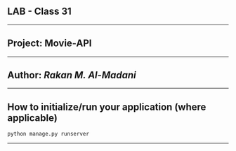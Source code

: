 ## LAB - Class 31
---
## Project: Movie-API
---
## Author: ***Rakan M. Al-Madani***
---
## How to initialize/run your application (where applicable)


```
python manage.py runserver
```
---